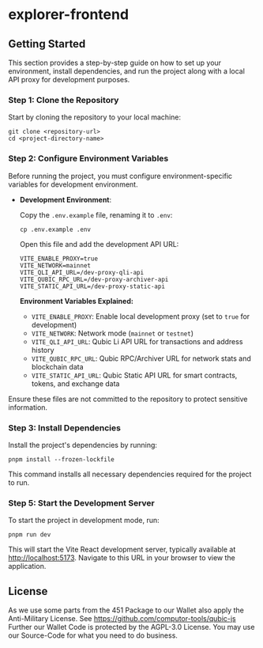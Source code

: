 # explorer-frontend

## Getting Started

This section provides a step-by-step guide on how to set up your environment, install dependencies,
and run the project along with a local API proxy for development purposes.

### Step 1: Clone the Repository

Start by cloning the repository to your local machine:

```
git clone <repository-url>
cd <project-directory-name>
```

### Step 2: Configure Environment Variables

Before running the project, you must configure environment-specific variables for development environment.

- **Development Environment**:

  Copy the `.env.example` file, renaming it to `.env`:

  ```
  cp .env.example .env
  ```

  Open this file and add the development API URL:

  ```
  VITE_ENABLE_PROXY=true
  VITE_NETWORK=mainnet
  VITE_QLI_API_URL=/dev-proxy-qli-api
  VITE_QUBIC_RPC_URL=/dev-proxy-archiver-api
  VITE_STATIC_API_URL=/dev-proxy-static-api
  ```

  **Environment Variables Explained:**

  - `VITE_ENABLE_PROXY`: Enable local development proxy (set to `true` for development)
  - `VITE_NETWORK`: Network mode (`mainnet` or `testnet`)
  - `VITE_QLI_API_URL`: Qubic Li API URL for transactions and address history
  - `VITE_QUBIC_RPC_URL`: Qubic RPC/Archiver URL for network stats and blockchain data
  - `VITE_STATIC_API_URL`: Qubic Static API URL for smart contracts, tokens, and exchange data

Ensure these files are not committed to the repository to protect sensitive information.

### Step 3: Install Dependencies

Install the project's dependencies by running:

```
pnpm install --frozen-lockfile
```

This command installs all necessary dependencies required for the project to run.

### Step 5: Start the Development Server

To start the project in development mode, run:

```
pnpm run dev
```

This will start the Vite React development server, typically available at
[http://localhost:5173](http://localhost:5173). Navigate to this URL in your browser to view the
application.

## License

As we use some parts from the 451 Package to our Wallet also apply the Anti-Military License. See
https://github.com/computor-tools/qubic-js Further our Wallet Code is protected by the AGPL-3.0
License. You may use our Source-Code for what you need to do business.
